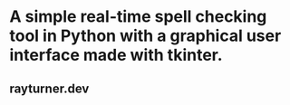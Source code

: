 # A simple real-time spell checking tool in Python with a graphical user interface made with tkinter.

## rayturner.dev

